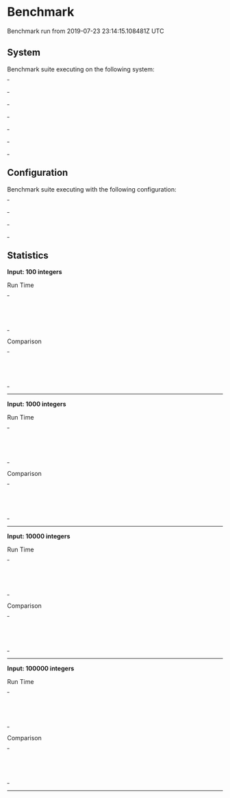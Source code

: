 # Benchmark

Benchmark run from 2019-07-23 23:14:15.108481Z UTC

## System

Benchmark suite executing on the following system:

<table style="width: 1%">
  <tr>
    <th style="width: 1%; white-space: nowrap">Operating System</th>
    <td>Linux</td>
  </tr><tr>
    <th style="white-space: nowrap">CPU Information</th>
    <td style="white-space: nowrap">Intel(R) Core(TM) i5-6500 CPU @ 3.20GHz</td>
  </tr><tr>
    <th style="white-space: nowrap">Number of Available Cores</th>
    <td style="white-space: nowrap">4</td>
  </tr><tr>
    <th style="white-space: nowrap">Available Memory</th>
    <td style="white-space: nowrap">15.55 GB</td>
  </tr><tr>
    <th style="white-space: nowrap">Elixir Version</th>
    <td style="white-space: nowrap">1.7.4</td>
  </tr><tr>
    <th style="white-space: nowrap">Erlang Version</th>
    <td style="white-space: nowrap">21.2</td>
  </tr>
</table>

## Configuration

Benchmark suite executing with the following configuration:

<table style="width: 1%">
  <tr>
    <th style="width: 1%">:time</th>
    <td style="white-space: nowrap">1 s</td>
  </tr><tr>
    <th>:parallel</th>
    <td style="white-space: nowrap">1</td>
  </tr><tr>
    <th>:warmup</th>
    <td style="white-space: nowrap">100 ms</td>
  </tr>
</table>

## Statistics



__Input: 100 integers__

Run Time
<table style="width: 1%">
  <tr>
    <th>Name</th>
    <th style="text-align: right">IPS</th>
    <th style="text-align: right">Average</th>
    <th style="text-align: right">Devitation</th>
    <th style="text-align: right">Median</th>
    <th style="text-align: right">99th&nbsp;%</th>
  </tr>
  <tr>
    <td style="white-space: nowrap">NifSorter.int_sort</td>
    <td style="white-space: nowrap; text-align: right">345.10 K</td>
    <td style="white-space: nowrap; text-align: right">2.90 μs</td>
    <td style="white-space: nowrap; text-align: right">±163.41%</td>
    <td style="white-space: nowrap; text-align: right">2.59 μs</td>
    <td style="white-space: nowrap; text-align: right">15.16 μs</td>
  </tr>
  <tr>
    <td style="white-space: nowrap">Enum.sort</td>
    <td style="white-space: nowrap; text-align: right">206.39 K</td>
    <td style="white-space: nowrap; text-align: right">4.85 μs</td>
    <td style="white-space: nowrap; text-align: right">±173.40%</td>
    <td style="white-space: nowrap; text-align: right">4.40 μs</td>
    <td style="white-space: nowrap; text-align: right">17.80 μs</td>
  </tr>
</table>

Comparison
<table style="width: 1%">
  <tr>
    <th>Name</th>
    <th style="text-align: right">IPS</th>
    <th style="text-align: right">Slower</th>
  <tr>
    <td style="white-space: nowrap">NifSorter.int_sort</td>
    <td style="white-space: nowrap;text-align: right">345.10 K</td>
    <td>&nbsp;</td>
  </tr>
  <tr>
    <td style="white-space: nowrap">Enum.sort</td>
    <td style="white-space: nowrap; text-align: right">206.39 K</td>
    <td style="white-space: nowrap; text-align: right">1.67x</td>
  </tr>
</table>


<hr/>

__Input: 1000 integers__

Run Time
<table style="width: 1%">
  <tr>
    <th>Name</th>
    <th style="text-align: right">IPS</th>
    <th style="text-align: right">Average</th>
    <th style="text-align: right">Devitation</th>
    <th style="text-align: right">Median</th>
    <th style="text-align: right">99th&nbsp;%</th>
  </tr>
  <tr>
    <td style="white-space: nowrap">NifSorter.int_sort</td>
    <td style="white-space: nowrap; text-align: right">25.82 K</td>
    <td style="white-space: nowrap; text-align: right">38.73 μs</td>
    <td style="white-space: nowrap; text-align: right">±28.04%</td>
    <td style="white-space: nowrap; text-align: right">35.03 μs</td>
    <td style="white-space: nowrap; text-align: right">80.13 μs</td>
  </tr>
  <tr>
    <td style="white-space: nowrap">Enum.sort</td>
    <td style="white-space: nowrap; text-align: right">9.22 K</td>
    <td style="white-space: nowrap; text-align: right">108.52 μs</td>
    <td style="white-space: nowrap; text-align: right">±16.99%</td>
    <td style="white-space: nowrap; text-align: right">101.60 μs</td>
    <td style="white-space: nowrap; text-align: right">187.76 μs</td>
  </tr>
</table>

Comparison
<table style="width: 1%">
  <tr>
    <th>Name</th>
    <th style="text-align: right">IPS</th>
    <th style="text-align: right">Slower</th>
  <tr>
    <td style="white-space: nowrap">NifSorter.int_sort</td>
    <td style="white-space: nowrap;text-align: right">25.82 K</td>
    <td>&nbsp;</td>
  </tr>
  <tr>
    <td style="white-space: nowrap">Enum.sort</td>
    <td style="white-space: nowrap; text-align: right">9.22 K</td>
    <td style="white-space: nowrap; text-align: right">2.8x</td>
  </tr>
</table>


<hr/>

__Input: 10000 integers__

Run Time
<table style="width: 1%">
  <tr>
    <th>Name</th>
    <th style="text-align: right">IPS</th>
    <th style="text-align: right">Average</th>
    <th style="text-align: right">Devitation</th>
    <th style="text-align: right">Median</th>
    <th style="text-align: right">99th&nbsp;%</th>
  </tr>
  <tr>
    <td style="white-space: nowrap">NifSorter.int_sort</td>
    <td style="white-space: nowrap; text-align: right">1.11 K</td>
    <td style="white-space: nowrap; text-align: right">0.90 ms</td>
    <td style="white-space: nowrap; text-align: right">±33.45%</td>
    <td style="white-space: nowrap; text-align: right">0.83 ms</td>
    <td style="white-space: nowrap; text-align: right">1.62 ms</td>
  </tr>
  <tr>
    <td style="white-space: nowrap">Enum.sort</td>
    <td style="white-space: nowrap; text-align: right">0.64 K</td>
    <td style="white-space: nowrap; text-align: right">1.57 ms</td>
    <td style="white-space: nowrap; text-align: right">±8.19%</td>
    <td style="white-space: nowrap; text-align: right">1.52 ms</td>
    <td style="white-space: nowrap; text-align: right">2.00 ms</td>
  </tr>
</table>

Comparison
<table style="width: 1%">
  <tr>
    <th>Name</th>
    <th style="text-align: right">IPS</th>
    <th style="text-align: right">Slower</th>
  <tr>
    <td style="white-space: nowrap">NifSorter.int_sort</td>
    <td style="white-space: nowrap;text-align: right">1.11 K</td>
    <td>&nbsp;</td>
  </tr>
  <tr>
    <td style="white-space: nowrap">Enum.sort</td>
    <td style="white-space: nowrap; text-align: right">0.64 K</td>
    <td style="white-space: nowrap; text-align: right">1.74x</td>
  </tr>
</table>


<hr/>

__Input: 100000 integers__

Run Time
<table style="width: 1%">
  <tr>
    <th>Name</th>
    <th style="text-align: right">IPS</th>
    <th style="text-align: right">Average</th>
    <th style="text-align: right">Devitation</th>
    <th style="text-align: right">Median</th>
    <th style="text-align: right">99th&nbsp;%</th>
  </tr>
  <tr>
    <td style="white-space: nowrap">NifSorter.int_sort</td>
    <td style="white-space: nowrap; text-align: right">97.69</td>
    <td style="white-space: nowrap; text-align: right">10.24 ms</td>
    <td style="white-space: nowrap; text-align: right">±6.09%</td>
    <td style="white-space: nowrap; text-align: right">10.09 ms</td>
    <td style="white-space: nowrap; text-align: right">12.89 ms</td>
  </tr>
  <tr>
    <td style="white-space: nowrap">Enum.sort</td>
    <td style="white-space: nowrap; text-align: right">46.22</td>
    <td style="white-space: nowrap; text-align: right">21.63 ms</td>
    <td style="white-space: nowrap; text-align: right">±11.32%</td>
    <td style="white-space: nowrap; text-align: right">20.45 ms</td>
    <td style="white-space: nowrap; text-align: right">30.19 ms</td>
  </tr>
</table>

Comparison
<table style="width: 1%">
  <tr>
    <th>Name</th>
    <th style="text-align: right">IPS</th>
    <th style="text-align: right">Slower</th>
  <tr>
    <td style="white-space: nowrap">NifSorter.int_sort</td>
    <td style="white-space: nowrap;text-align: right">97.69</td>
    <td>&nbsp;</td>
  </tr>
  <tr>
    <td style="white-space: nowrap">Enum.sort</td>
    <td style="white-space: nowrap; text-align: right">46.22</td>
    <td style="white-space: nowrap; text-align: right">2.11x</td>
  </tr>
</table>


<hr/>

